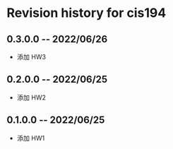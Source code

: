 # Revision history for cis194

## 0.3.0.0 -- 2022/06/26

* 添加 HW3

## 0.2.0.0 -- 2022/06/25

* 添加 HW2

## 0.1.0.0 -- 2022/06/25

* 添加 HW1